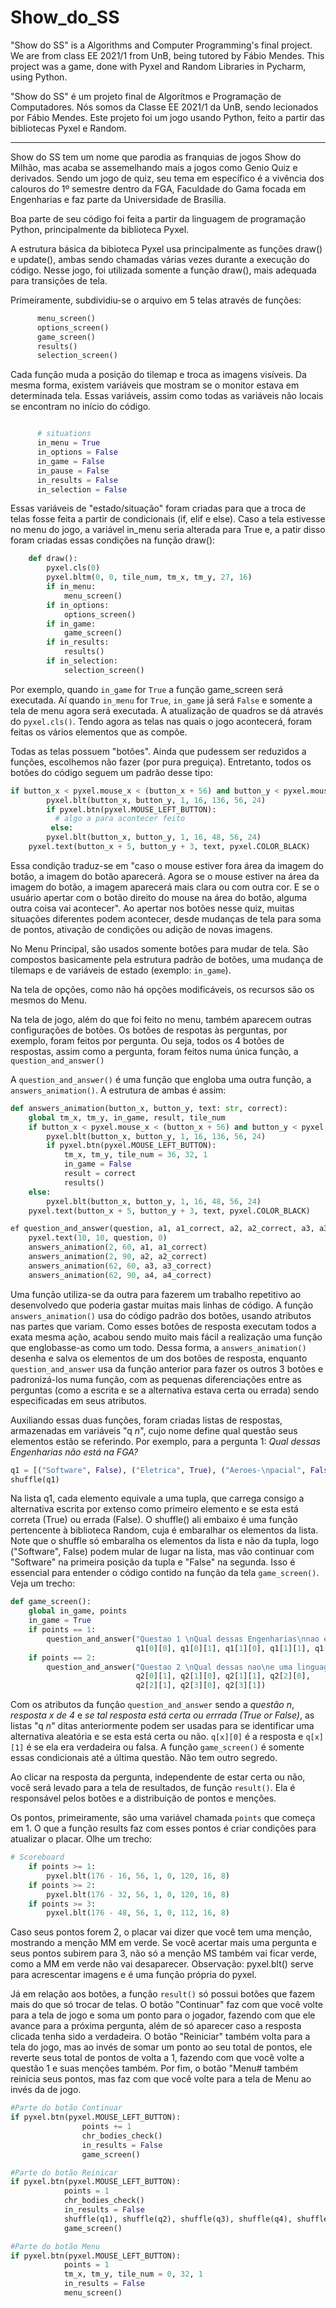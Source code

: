 # Show_do_SS
"Show do SS" is a Algorithms and Computer Programming's final project. We are from class EE 2021/1 from UnB, being tutored by Fábio Mendes. This project was a game, done with Pyxel and Random Libraries in Pycharm, using Python.

"Show do SS" é um projeto final de Algorítmos e Programação de Computadores. Nós somos da Classe EE 2021/1 da UnB, sendo lecionados por Fábio Mendes. Este projeto foi um jogo usando Python, feito a partir das bibliotecas Pyxel e Random.

--------------------------------------------------------------------------------------------------------------------------------------------------------------------------

Show do SS tem um nome que parodia as franquias de jogos Show do Milhão, mas acaba se assemelhando mais a jogos como Genio Quiz e derivados. Sendo um jogo de quiz, seu tema em específico é a vivência dos calouros do 1º semestre dentro da FGA, Faculdade do Gama focada em Engenharias e faz parte da Universidade de Brasília.
  
Boa parte de seu código foi feita a partir da linguagem de programação Python, principalmente da biblioteca Pyxel.

A estrutura básica da bibioteca Pyxel usa principalmente as funções draw() e update(), ambas sendo chamadas várias vezes durante a execução do código. Nesse jogo, foi utilizada somente a função draw(), mais adequada para transições de tela.

Primeiramente, subdividiu-se o arquivo em 5 telas através de funções:
~~~~python
      menu_screen()
      options_screen()
      game_screen()
      results()
      selection_screen()
~~~~

Cada função muda a posição do tilemap e troca as imagens visíveis. Da mesma forma, existem variáveis que mostram se o monitor estava em determinada tela. Essas variáveis, assim como todas as variáveis não locais se encontram no início do código.
~~~python

      # situations
      in_menu = True
      in_options = False
      in_game = False
      in_pause = False
      in_results = False
      in_selection = False
~~~
      
Essas variáveis de "estado/situação" foram criadas para que a troca de telas fosse feita a partir de condicionais (if, elif e else). Caso a tela estivesse no menu do jogo, a variável in_menu seria alterada para True e, a patir disso foram criadas essas condições na função draw():
~~~python
    def draw():
        pyxel.cls(0)
        pyxel.bltm(0, 0, tile_num, tm_x, tm_y, 27, 16)
        if in_menu:
            menu_screen()
        if in_options:
            options_screen()
        if in_game:
            game_screen()
        if in_results:
            results()
        if in_selection:
            selection_screen()
~~~

Por exemplo, quando `in_game` for `True` a função game_screen será executada. Aí quando `in_menu` for `True`, `in_game` já será `False` e somente a tela de menu agora será executada. A atualização de quadros se dá através do `pyxel.cls()`. Tendo agora as telas nas quais o jogo acontecerá, foram feitas os vários elementos que as compõe.

Todas as telas possuem "botões". Ainda que pudessem ser reduzidos a funções, escolhemos não fazer (por pura preguiça). Entretanto, todos os botões do código seguem um padrão desse tipo:

~~~python
if button_x < pyxel.mouse_x < (button_x + 56) and button_y < pyxel.mouse_y < (button_y + 24):
        pyxel.blt(button_x, button_y, 1, 16, 136, 56, 24)
        if pyxel.btn(pyxel.MOUSE_LEFT_BUTTON):
          # algo a para acontecer feito
         else:
        pyxel.blt(button_x, button_y, 1, 16, 48, 56, 24)
    pyxel.text(button_x + 5, button_y + 3, text, pyxel.COLOR_BLACK)
~~~
Essa condição traduz-se em "caso o mouse estiver fora área da imagem do botão, a imagem do botão aparecerá. Agora se o mouse estiver na área da imagem do botão, a imagem aparecerá mais clara ou com outra cor. E se o usuário apertar com o botão direito do mouse na área do botão, alguma outra coisa vai acontecer". Ao apertar nos botões nesse quiz, muitas situações diferentes podem acontecer, desde mudanças de tela para soma de pontos, ativação de condições ou adição de novas imagens.


No Menu Principal, são usados somente botões para mudar de tela. São compostos basicamente pela estrutura padrão de botões, uma mudança de tilemaps e de variáveis de estado (exemplo: `in_game`).

Na tela de opções, como não há opções modificáveis, os recursos são os mesmos do Menu.

Na tela de jogo, além do que foi feito no menu, também aparecem outras configurações de botões. Os botões de respotas às perguntas, por exemplo, foram feitos por pergunta. Ou seja, todos os 4 botões de respostas, assim como a pergunta, foram feitos numa única função, a `question_and_answer()`

A `question_and_answer()` é uma função que engloba uma outra função, a `answers_animation()`. A estrutura de ambas é assim:

~~~python
def answers_animation(button_x, button_y, text: str, correct):
    global tm_x, tm_y, in_game, result, tile_num
    if button_x < pyxel.mouse_x < (button_x + 56) and button_y < pyxel.mouse_y < (button_y + 24):
        pyxel.blt(button_x, button_y, 1, 16, 136, 56, 24)
        if pyxel.btn(pyxel.MOUSE_LEFT_BUTTON):
            tm_x, tm_y, tile_num = 36, 32, 1
            in_game = False
            result = correct
            results()
    else:
        pyxel.blt(button_x, button_y, 1, 16, 48, 56, 24)
    pyxel.text(button_x + 5, button_y + 3, text, pyxel.COLOR_BLACK)
~~~

~~~python
ef question_and_answer(question, a1, a1_correct, a2, a2_correct, a3, a3_correct, a4, a4_correct):
    pyxel.text(10, 10, question, 0)
    answers_animation(2, 60, a1, a1_correct)
    answers_animation(2, 90, a2, a2_correct)
    answers_animation(62, 60, a3, a3_correct)
    answers_animation(62, 90, a4, a4_correct)
~~~

Uma função utiliza-se da outra para fazerem um trabalho repetitivo ao desenvolvedo que poderia gastar muitas mais linhas de código. A função `answers_animation()` usa do código padrão dos botões, usando atributos nas partes que variam. Como esses botões de resposta executam todos a exata mesma ação, acabou sendo muito mais fácil a realização uma função que englobasse-as como um todo. Dessa forma, a `answers_animation()` desenha e salva os elementos de um dos botões de resposta, enquanto ` question_and_answer` usa da função anterior para fazer os outros 3 botões e padronizá-los numa função, com as pequenas diferenciações entre as perguntas (como a escrita e se a alternativa estava certa ou errada) sendo especificadas em seus atributos.

Auxiliando essas duas funções, foram criadas listas de respostas, armazenadas em variáveis "q _n_", cujo nome define qual questão seus elementos estão se referindo. Por exemplo, para a pergunta 1: _Qual dessas Engenharias não está na FGA?_

~~~python
q1 = [("Software", False), ("Eletrica", True), ("Aeroes-\npacial", False), ("Automo-\ntiva", False)]
shuffle(q1)
~~~
Na lista q1, cada elemento equivale a uma tupla, que carrega consigo a alternativa escrita por extenso como primeiro elemento e se esta está correta (True) ou errada (False). O shuffle() ali embaixo é uma função pertencente à biblioteca Random, cuja é embaralhar os elementos da lista. Note que o shuffle só embaralha os elementos da lista e não da tupla, logo ("Software", False) podem mular de lugar na lista, mas vão continuar com "Software" na primeira posição da tupla e "False" na segunda. Isso é essencial para entender o código contido na função da tela `game_screen()`. Veja um trecho:

~~~python
def game_screen():
    global in_game, points
    in_game = True
    if points == 1:
        question_and_answer("Questao 1 \nQual dessas Engenharias\nnao esta na FGA?",
                            q1[0][0], q1[0][1], q1[1][0], q1[1][1], q1[2][0], q1[2][1], q1[3][0], q1[3][1])
    if points == 2:
        question_and_answer("Questao 2 \nQual dessas nao\ne uma linguagem\nde programacao?", q2[0][0],
                            q2[0][1], q2[1][0], q2[1][1], q2[2][0],
                            q2[2][1], q2[3][0], q2[3][1])
~~~

Com os atributos da função `question_and_answer` sendo a _questão n_, _resposta x de 4_ e _se tal resposta está certa ou errrada (True or False)_, as listas "q _n_" ditas anteriormente podem ser usadas para se identificar uma alternativa aleatória e se esta está certa ou não. `q[x][0]` é a resposta e `q[x][1]` é se ela era verdadeira ou falsa. A função `game_screen()` é somente essas condicionais até a última questão. Não tem outro segredo.

Ao clicar na resposta da pergunta, independente de estar certa ou não, você será levado para a tela de resultados, de função `result()`. Ela é responsável pelos botões e a distribuição de pontos e menções.

Os pontos, primeiramente, são uma variável chamada `points` que começa em 1. O que a função results faz com esses pontos é criar condições para atualizar o placar. Olhe um trecho:
~~~python
# Scoreboard
    if points >= 1:
        pyxel.blt(176 - 16, 56, 1, 0, 120, 16, 8)
    if points >= 2:
        pyxel.blt(176 - 32, 56, 1, 0, 120, 16, 8)
    if points >= 3:
        pyxel.blt(176 - 48, 56, 1, 0, 112, 16, 8)
~~~
Caso seus pontos forem 2, o placar vai dizer que você tem uma menção, mostrando a menção MM em verde. Se você acertar mais uma pergunta e seus pontos subirem para 3, não só a menção MS também vai ficar verde, como a MM em verde não vai desaparecer. Observação: pyxel.blt() serve para acrescentar imagens e é uma função própria do pyxel.

Já em relação aos botões, a função `result()` só possui botões que fazem mais do que só trocar de telas. O botão "Continuar" faz com que você volte para a tela de jogo e soma um ponto para o jogador, fazendo com que ele avance para a próxima pergunta, além de só aparecer caso a resposta clicada tenha sido a verdadeira. O botão "Reiniciar" também volta para a tela do jogo, mas ao invés de somar um ponto ao seu total de pontos, ele reverte seus total de pontos de volta a 1, fazendo com que você volte a questão 1 e suas menções também. Por fim, o botão "Menu# também reinicia seus pontos, mas faz com que você volte para a tela de Menu ao invés da de jogo.

~~~python
#Parte do botão Continuar
if pyxel.btn(pyxel.MOUSE_LEFT_BUTTON):
                points += 1
                chr_bodies_check()
                in_results = False
                game_screen()
~~~

~~~python
#Parte do botão Reinicar
if pyxel.btn(pyxel.MOUSE_LEFT_BUTTON):
            points = 1
            chr_bodies_check()
            in_results = False
            shuffle(q1), shuffle(q2), shuffle(q3), shuffle(q4), shuffle(q5)
            game_screen()
~~~

~~~python
#Parte do botão Menu
if pyxel.btn(pyxel.MOUSE_LEFT_BUTTON):
            points = 1
            tm_x, tm_y, tile_num = 0, 32, 1
            in_results = False
            menu_screen()
~~~
